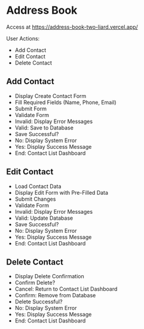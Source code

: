 # Address Book

Access at https://address-book-two-liard.vercel.app/

User Actions:

- Add Contact
- Edit Contact
- Delete Contact

## Add Contact

- Display Create Contact Form
- Fill Required Fields (Name, Phone, Email)
- Submit Form
- Validate Form
- Invalid: Display Error Messages
- Valid: Save to Database
- Save Successful?
- No: Display System Error
- Yes: Display Success Message
- End: Contact List Dashboard

## Edit Contact

- Load Contact Data
- Display Edit Form with Pre-Filled Data
- Submit Changes
- Validate Form
- Invalid: Display Error Messages
- Valid: Update Database
- Save Successful?
- No: Display System Error
- Yes: Display Success Message
- End: Contact List Dashboard

## Delete Contact

- Display Delete Confirmation
- Confirm Delete?
- Cancel: Return to Contact List Dashboard
- Confirm: Remove from Database
- Delete Successful?
- No: Display System Error
- Yes: Display Success Message
- End: Contact List Dashboard
